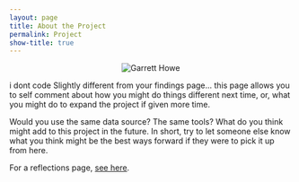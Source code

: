 ```yaml
---
layout: page
title: About the Project 
permalink: Project
show-title: true
---
```

<p align="center">
    <img src="{{ '/assets/img/IMG_0528.JPG' | relative_url }}" alt="Garrett Howe" style="max-width: 50%; height: auto;" />
 
 i dont code Slightly different from your findings page... this page allows you to self comment about how you might do things different next time, or, what you might do to expand the project if given more time.

Would you use the same data source? The same tools? What do you think might add to this project in the future. In short, try to let someone else know what you think might be the best ways forward if they were to pick it up from here.

For a reflections page, [see here](https://confederate-memorials-project.readthedocs.io/en/latest/problems-encountered/).
